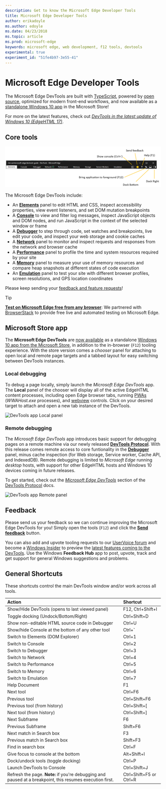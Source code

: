 ```yaml
---
description: Get to know the Microsoft Edge Developer Tools
title: Microsoft Edge Developer Tools
author: erikadoyle
ms.author: edoyle
ms.date: 04/23/2018
ms.topic: article
ms.prod: microsoft-edge
keywords: microsoft edge, web development, f12 tools, devtools
experimental: true
experiment_id: "51fe4b97-3e55-41"
---
```


# Microsoft Edge Developer Tools

The Microsoft Edge DevTools are built with [TypeScript](http://www.typescriptlang.org/), powered by [open source](https://github.com/Microsoft/ChakraCore), optimized for modern front-end workflows, and now available as a [standalone Windows 10 app](https://www.microsoft.com/en-us/store/p/microsoft-edge-devtools-preview/9mzbfrmz0mnj) in the Microsoft Store!

For more on the latest features, check out [*DevTools in the latest update of Windows 10 (EdgeHTML 17)*](./devtools-guide/whats-new.md).

## Core tools

![Microsoft Edge DevTools](./devtools-guide/media/devtools.png)

The Microsoft Edge DevTools include:

 - An [**Elements**](./devtools-guide/elements.md) panel to edit HTML and CSS, inspect accessibility properties, view event listeners, and set DOM mutation breakpoints
 - A [**Console**](./devtools-guide/console.md) to view and filter log messages, inspect JavaScript objects and DOM nodes, and run JavaScript in the context of the selected window or frame
 - A [**Debugger**](./devtools-guide/debugger.md) to step through code, set watches and breakpoints, live edit your code, and inspect your web storage and cookie caches
 - A [**Network**](./devtools-guide/network.md) panel to monitor and inspect requests and responses from the network and browser cache 
 - A [**Performance**](./devtools-guide/performance.md) panel to profile the time and system resources required by your site
 - A [**Memory**](./devtools-guide/memory.md) panel to measure your use of memory resources and compare heap snapshots at different states of code execution
 - An [**Emulation**](./devtools-guide/emulation.md) panel to test your site with different browser profiles, screen resolutions, and GPS location coordinates

Please keep sending your [feedback and feature requests](#feedback)!

> [!TIP]
> **[Test on Microsoft Edge free from any browser](https://developer.microsoft.com/en-us/microsoft-edge/tools/remote/)**:
> We partnered with [BrowserStack](https://www.browserstack.com/test-on-microsoft-edge-browser#live-cloud) to provide free live and automated testing on Microsoft Edge.

## Microsoft Store app

The **Microsoft Edge DevTools** are [now available](./devtools-guide/whats-new.md) as a standalone [Windows 10 app from the Microsoft Store](https://www.microsoft.com/en-us/store/p/microsoft-edge-devtools-preview/9mzbfrmz0mnj?activetab=pivot%3aoverviewtab), in addition to the in-browser (`F12`) tooling experience. With the store version comes a *chooser* panel for attaching to open local and remote page targets and a tabbed layout for easy switching between DevTools instances.

### Local debugging

To debug a page locally, simply launch the *Microsoft Edge DevTools* app. The **Local** panel of the chooser will display all of the active EdgeHTML content processes, including open Edge browser tabs, running [PWAs](./progressive-web-apps.md) (*WWAHost.exe* processes), and [webview](./webview.md) controls. Click on your desired target to attach and open a new tab instance of the DevTools.

![DevTools app Local panel](./devtools-guide/media/chooser_local.png)

### Remote debugging

The *Microsoft Edge DevTools* app introduces basic support for debugging pages on a remote machine via our newly released [**DevTools Protocol**](./devtools-protocol/index.md). With this release comes remote access to core funtionality in the [**Debugger**](./devtools-guide/debugger.md) panel, minus cache inspection (for Web storage, Service worker, Cache API, and IndexedDB). Remote debugging is limited to *Microsoft Edge* running *desktop* hosts, with support for other EdgeHTML hosts and Windows 10 devices coming in future releases.

To get started, check out the [*Microsoft Edge DevTools*](./devtools-protocol/0.1/clients.md#microsoft-edge-devtools-preview) section of the [DevTools Protocol](./devtools-protocol/index.md) docs.

![DevTools app Remote panel](./devtools-guide/media/chooser_remote.png)

## Feedback

Please send us your feedback so we can continue improving the Microsoft Edge DevTools for you! Simply open the tools (`F12`) and click the [**Send feedback**](#microsoft-edge-f12-developer-tools) button.

You can also add and upvote tooling requests to our [UserVoice forum](https://wpdev.uservoice.com/forums/257854-microsoft-edge-developer/category/84475-f12-developer-tools) and become a [Windows Insider](https://insider.windows.com/en-us/) to preview the [latest features coming to the DevTools](./devtools-guide/whats-new.md). Use the Windows **Feedback Hub** app to post, upvote, track and get support for general Windows suggestions and problems.

## General Shortcuts

These shortcuts control the main DevTools window and/or work across all tools.

Action | Shortcut
:------------ | :-------------
Show/Hide DevTools (opens to last viewed panel) | F12, Ctrl+Shift+I
Toggle docking (Undock/Bottom/Right) | Ctrl+Shift+D 
Show non-editable HTML source code in Debugger | Ctrl+U
Show/hide Console at the bottom of any other tool  | Ctrl+**`**
Switch to Elements (DOM Explorer) | Ctrl+1
Switch to Console |  Ctrl+2
Switch to Debugger | Ctrl+3
Switch to Network | Ctrl+4
Switch to Performance | Ctrl+5
Switch to Memory | Ctrl+6
Switch to Emulation | Ctrl+7
Help Document | F1
Next tool | Ctrl+F6
Previous tool | Ctrl+Shift+F6
Previous tool (from history) | Ctrl+Shift+[
Next tool (from history) | Ctrl+Shift+]
Next Subframe 	  | F6
Previous Subframe | Shift+F6
Next match in Search box | F3
Previous match in Search box | Shift+F3
Find in search box | Ctrl+F
Give focus to console at the bottom | Alt+Shift+I
Dock/undock tools (toggle docking) | Ctrl+P  
Launch DevTools to Console | Ctrl+Shift+J
Refresh the page. **Note:** if you're debugging and paused at a breakpoint, this resumes execution first. | Ctrl+Shift+F5 or Ctrl+R
